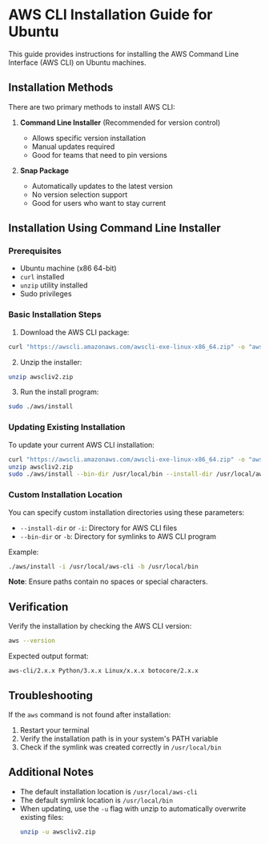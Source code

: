 # AWS CLI Installation Guide for Ubuntu

This guide provides instructions for installing the AWS Command Line Interface (AWS CLI) on Ubuntu machines.

## Installation Methods

There are two primary methods to install AWS CLI:

1. **Command Line Installer** (Recommended for version control)
   - Allows specific version installation
   - Manual updates required
   - Good for teams that need to pin versions

2. **Snap Package**
   - Automatically updates to the latest version
   - No version selection support
   - Good for users who want to stay current

## Installation Using Command Line Installer

### Prerequisites
- Ubuntu machine (x86 64-bit)
- `curl` installed
- `unzip` utility installed
- Sudo privileges

### Basic Installation Steps

1. Download the AWS CLI package:
```bash
curl "https://awscli.amazonaws.com/awscli-exe-linux-x86_64.zip" -o "awscliv2.zip"
```

2. Unzip the installer:
```bash
unzip awscliv2.zip
```

3. Run the install program:
```bash
sudo ./aws/install
```

### Updating Existing Installation

To update your current AWS CLI installation:

```bash
curl "https://awscli.amazonaws.com/awscli-exe-linux-x86_64.zip" -o "awscliv2.zip"
unzip awscliv2.zip
sudo ./aws/install --bin-dir /usr/local/bin --install-dir /usr/local/aws-cli --update
```

### Custom Installation Location

You can specify custom installation directories using these parameters:
- `--install-dir` or `-i`: Directory for AWS CLI files
- `--bin-dir` or `-b`: Directory for symlinks to AWS CLI program

Example:
```bash
./aws/install -i /usr/local/aws-cli -b /usr/local/bin
```

**Note**: Ensure paths contain no spaces or special characters.

## Verification

Verify the installation by checking the AWS CLI version:
```bash
aws --version
```

Expected output format:
```
aws-cli/2.x.x Python/3.x.x Linux/x.x.x botocore/2.x.x
```

## Troubleshooting

If the `aws` command is not found after installation:
1. Restart your terminal
2. Verify the installation path is in your system's PATH variable
3. Check if the symlink was created correctly in `/usr/local/bin`

## Additional Notes

- The default installation location is `/usr/local/aws-cli`
- The default symlink location is `/usr/local/bin`
- When updating, use the `-u` flag with unzip to automatically overwrite existing files:
  ```bash
  unzip -u awscliv2.zip
  ```
